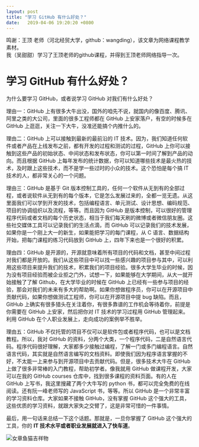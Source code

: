 ```yaml
---
layout: post
title: "学习 GitHub 有什么好处？"
date:   2019-04-06 19:20:20 +0800
---
```

鸣谢：王顶 老师（河北经贸大学，github：wangding），该文章为网络课程教学素材。  
我（吴甜甜）学习了王顶老师的github课程，并得到王顶老师网络指导一次。


# 学习 GitHub 有什么好处？

为什么要学习 GitHub，或者说学习 GitHub 对我们有什么好处？  

理由一：GitHub 上有很多大牛出没，国外的咱先不说，就国内的像百度、腾讯、阿里之类的大公司，里面的很多工程师都在 GitHub 上安家落户，有空的时候多在 GitHub 上逛逛，关注一下大牛，没准还能搞个内推什么的。

理由二：GitHub 上可以接触到最新的最前沿的 IT 技术。因为，我们知道任何软件或者产品在上线发布之前，都有开发的过程和测试的过程，GitHub 上你可以接触到这些产品的初始状态、中间状态和发布状态，你可以第一时间了解到产品的动向。而且根据 GitHub 上每年发布的统计数据，你可以知道哪些技术是最火热的技术，及时跟上这些技术，而不是学一些过时的小众的技术。这个恐怕是每个搞 IT 技术的人，都非常关心的一个问题。

理由三：GitHub 是基于 Git 版本控制工具的，任何一个软件从无到有的全部过程，或者说软件从无到有的每个版本，它是怎么发展过来的，全都一览无遗。从这里面我们可以学到开发的技术，包括编程语言、单元测试、设计思想、编码规范、项目的协调组织以及流程，等等。而且因为 GitHub 是版本控制，可以很好的管理程序代码或者文档的每个历史状态，相当于我们每天刷的微博或者微信朋友圈。这些社交媒体工具可以记录我们的生活点滴，而 GitHub 可以记录我们的技术发展，如果你是一个刚上大一的新生，如果能把学习的每门课程，从 C 语言、数据结构开始，把每门课程的练习代码放到 GitHub 上，四年下来也是一个很好的积累。

理由四：GitHub 是开源的，开源就意味着所有项目的代码和文档，甚至中间过程对我们都是开放的。我们从这些项目中可以找一些感兴趣的项目参与其中，可以利用这些项目来提升我们的技术，积累我们的项目经验。很多大学生毕业的时候，因为没有项目经验而被企业拒之门外，试想一下，如果能够在大学期间，从大一就开始接触了了解 Github，在大学毕业的时候在 GitHub 上已经有一些参与项目的经验，那会对我们的未来有多大的帮助啊。如果你想做程序员，你可以在开源项目中贡献代码，如果你想做测试工程师，你可以在开源项目中提 bug 缺陷。而且，GitHub 上确实有很多猎头在关注着你，有很多靠谱的工作机会等待着你，前提是你需要在 GitHub 上安家，然后把你对 IT 技术的学习过程用 GitHub 管理起来。利用 GitHub 在个人职业发展上，走向成功的案例举不胜举。

理由五：GitHub 不仅托管的项目不仅可以是软件包或者程序代码，也可以是文档教程。所以，我对 GitHub 的资料，分两个大类，一个程序代码，二是自然语言代码。程序代码很好理解，大家都多少接触过编程，了解一门或多门编程语言。自然语言代码，其实就是自然语言编写的文档资料。即使我们因为程序语言掌握的不好，不太能一上来参与到开源项目中去贡献代码。但是，很多技术大牛在 GitHub 上做了很多非常棒的入门教程，帮助初学者。像我就用 GitHub 做课程开发，大家可以在我的 GitHub courses 仓库中，找到很多课程的资料页面。有的人在 GitHub 上写书，我这里搜藏了两个大牛写的 python 书，都可以完全免费的在线阅读。还有阮一峰老师写的 JavaScript 书，等等。所以 GitHub 是一个非常丰富的学习资料仓库。大家如果不接触 GitHub，没有掌握 GitHub 这个强大的工具，这些优质的学习资料，就跟大家失之交臂了，这是非常可惜的一件事情。

最后，用一句话来总结一下这个话题。那就是，一旦你掌握了 GitHub 这个强大的工具，你的 **IT 技术水平或者职业发展就进入了快车道**。

![女章鱼猫吉祥物]( /blob/master/_images/femalecodertocat.png)

